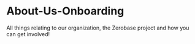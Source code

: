 # About-Us-Onboarding
All things relating to our organization, the Zerobase project and how you can get involved!
